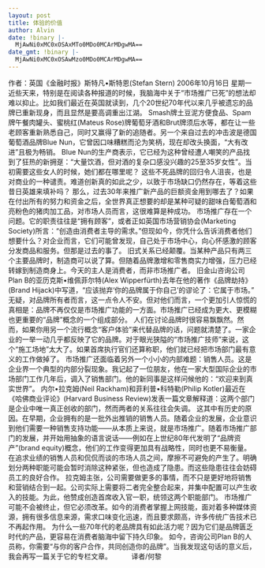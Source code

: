 ```yaml
---
layout: post
title: 体验的价值
author: Alvin
date: !binary |-
  MjAwNi0xMC0xOSAxMTo0MDo0MCArMDgwMA==
date_gmt: !binary |-
  MjAwNi0xMC0xOSAwMzo0MDo0MCArMDgwMA==
---
```

作者：英国《金融时报》斯特凡&bull;斯特恩(Stefan Stern) 
2006年10月16日 星期一 
近些天来，特别是在阅读各种报道的时候，我脑海中关于“市场推广已死”的想法却难以抑止。比如我们最近在英国就读到，几个20世纪70年代以来几乎被遗忘的品牌已重新现身，而且显然是要高调重出江湖。 
Smash牌土豆泥方便食品、Spam牌午餐肉罐头、蜜桃红(Mateus Rose)牌葡萄牙酒和Brut牌须后水等，都在让一些老顾客重新熟悉自己，同时又赢得了新的追随者。另一个来自过去的冲击波是德国葡萄酒品牌Blue Nun，它曾因口味糟糕而沦为笑柄，现在却改头换面，“大有改进”且极为畅销。 
Blue Nun的生产商表示，它已经为这种曾经遭人嘲笑的产品找到了狂热的新拥趸：“大量饮酒，但对酒的复杂口感没兴趣的25至35岁女性”。当初需要这些女人的时候，她们都在哪里呢？ 
这些不死品牌的回归令人沮丧，也是对商业的一种谴责。难道创新真的如此之少，以致于市场缺口仍然存在，等着这些昔日英雄来填补吗？ 
那么，过去30年来推广新产品的巨额资金用到哪去了？如果在付出所有的努力和资金之后，全世界真正想要的却是某种可疑的甜味白葡萄酒和亮粉色的猪肉加工品，对市场人员而言，这很难算是种成功。 
市场推广存在一个问题。它的职责往往是“拥有顾客”，或者正如英国市场营销协会(Marketing Society)所言：“创造由消费者主导的需求。”但现如今，你凭什么告诉消费者他们想要什么？对企业而言，它们可能曾发现，自己处于市场中心，向心怀感激的顾客分发商品和服务。但那是过去的事了。 
旧式关系已经颠覆。当某种产品只有两三个主要品牌时，制造商可以说了算。但随着品牌激增和零售商实力增强，压力已经转嫁到制造商身上。今天的主人是消费者，而非市场推广者。 
旧金山咨询公司Plan B的亚历克斯&bull;维佩菲尔特(Alex Wipperf&uuml;rth)去年在他的著作《品牌劫持》(Brand Hijack)中写道，“应该抛弃&lsquo;你的品牌属于你自己&rsquo;的谬论了：它属于市场。” 
无疑，对品牌所有者而言，这一点令人不安。但对他们而言，一个更加引人惊慌的真相是：品牌不再仅仅是市场推广功能的一方面。市场推广已经成为更大、更模糊也更重要的“品牌”概念的一个组成部分。 
人们在讨论品牌时很容易飘飘然。然而，如果你用另一个流行概念“客户体验”来代替品牌的话，问题就清楚了。一家企业的一举一动几乎都反映了它的品牌。对于眼光狭隘的“市场推广技师”来说，这个“施工场地”太大了。如果首席执行官们还算称职，他们就已经把市场部门最有意义的工作做掉了。 
市场推广还面临着另外一个小小的内部难题：销售人员。这是企业界一个典型的内部分裂现象。我记起了一位朋友，他在一家大型国际企业的市场部门工作几年后，调入了销售部门。他的新同事是这样问候他的：“欢迎来到真实世界”。 
内尔&bull;拉克姆(Neil Rackham)和菲利普&bull;科特勒(Philip Kotler)最近在《哈佛商业评论》(Harvard Business Review)发表一篇文章解释道：这两个部门是企业中唯一真正创收的部门，然而两者的关系往往会失调。 
这其中有历史的原因。在早期，企业拥有的是一批外出推销的销售人员。随着企业的发展，企业意识到他们需要一种销售支持功能&mdash;&mdash;从本质上来说，就是市场推广。随着市场推广部门的发展，并开始用抽象的语言说话&mdash;&mdash;例如在上世纪80年代发明了“品牌资产”(brand equity)概念，他们的工作变得更加具有战略性，同时也更不易衡量。 
在追求业绩的销售人员和侃侃而谈的市场人员之间，摩擦不可避免的产生了。明确划分两种职能可能会暂时消除这种紧张，但也造成了隐患。而这些隐患往往会妨碍员工的良好合作。 
拉克姆主张，公司需要做更多的事情，而不只是更好地将销售和营销结合到一起。公司实际上需要将二者完全整合起来，并集中配置可以产生收入的技能。为此，他赞成创造首席收入官一职，统领这两个职能部门。 
市场推广可能不会被终止，但它必须改革。如今的消费者掌握上网技能，面对着多种媒体资源，拥有很多信息来源，需求口味变化迅速，而且要求颇高，许多传统广告技术已不再起作用。 
为什么一些70年代的老品牌具有如此活力呢？因为它们是品牌匮乏时代的产品，更容易在消费者脑海中留下持久印象。 
如今，咨询公司Plan B的人员称，你需要“与你的客户合作，共同创造你的品牌”。当我发现这句话的意义后，我会再写一篇关于它的专栏文章。 
　
　
译者/何黎
